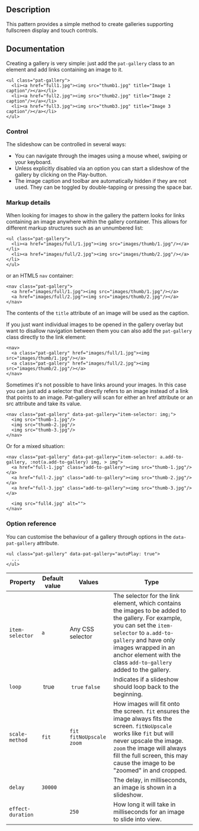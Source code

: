 ## Description

This pattern provides a simple method to create galleries supporting fullscreen
display and touch controls.

## Documentation

Creating a gallery is very simple: just add the `pat-gallery` class to an
element and add links containing an image to it.

    <ul class="pat-gallery">
      <li><a href="full1.jpg"><img src="thumb1.jpg" title="Image 1 caption"/></a></li>
      <li><a href="full2.jpg"><img src="thumb2.jpg" title="Image 2 caption"/></a></li>
      <li><a href="full3.jpg"><img src="thumb3.jpg" title="Image 3 caption"/></a></li>
    </ul>

### Control

The slideshow can be controlled in several ways:

- You can navigate through the images using a mouse wheel, swiping or your keyboard.
- Unless explicitly disabled via an option you can start a slideshow of the gallery by clicking on the Play-button.
- The image caption and toolbar are automatically hidden if they are not used. They can be toggled by double-tapping or pressing the space bar.

### Markup details

When looking for images to show in the gallery the pattern looks for links containing an image anywhere within the gallery container. This allows for different markup structures such as an unnumbered list:

    <ul class="pat-gallery">
      <li><a href="images/full/1.jpg"><img src="images/thumb/1.jpg"/></a></li>
      <li><a href="images/full/2.jpg"><img src="images/thumb/2.jpg"/></a></li>
    </ul>

or an HTML5 `nav` container:

    <nav class="pat-gallery">
      <a href="images/full/1.jpg"><img src="images/thumb/1.jpg"/></a>
      <a href="images/full/2.jpg"><img src="images/thumb/2.jpg"/></a>
    </nav>

The contents of the `title` attribute of an image will be used as the caption.

If you just want individual images to be opened in the gallery overlay but want to disallow navigation between them you can also add the ``pat-gallery`` class directly to the link element:

    <nav>
      <a class="pat-gallery" href="images/full/1.jpg"><img src="images/thumb/1.jpg"/></a>
      <a class="pat-gallery" href="images/full/2.jpg"><img src="images/thumb/2.jpg"/></a>
    </nav>

Sometimes it's not possible to have links around your images. In this case you can just add a selector that directly refers to an image instead of a link that points to an image. Pat-gallery will scan for either an href attribute or an src attribute and take its value.

    <nav class="pat-gallery" data-pat-gallery="item-selector: img;">
      <img src="thumb-1.jpg"/>
      <img src="thumb-2.jpg"/>
      <img src="thumb-3.jpg"/>
    </nav>

Or for a mixed situation:

    <nav class="pat-gallery" data-pat-gallery="item-selector: a.add-to-gallery, :not(a.add-to-gallery) img, > img">
      <a href="full-1.jpg" class="add-to-gallery"><img src="thumb-1.jpg"/></a>
      <a href="full-2.jpg" class="add-to-gallery"><img src="thumb-2.jpg"/></a>
      <a href="full-3.jpg" class="add-to-gallery"><img src="thumb-3.jpg"/></a>

      <img src="full4.jpg" alt="">
    </nav>

### Option reference

You can customise the behaviour of a gallery through options in the
`data-pat-gallery` attribute.

    <ul class="pat-gallery" data-pat-gallery="autoPlay: true">
      ...
    </ul>

| Property | Default value | Values | Type |
| -------- | ------------- | ------ | ---- |
| `item-selector` | `a` | Any CSS selector | The selector for the link element, which contains the images to be added to the gallery. For example, you can set the `item-selector` to `a.add-to-gallery` and have only images wrapped in an anchor element with the class `add-to-gallery` added to the gallery. |
| `loop` | true | `true` `false` | Indicates if a slideshow should loop back to the beginning.|Mutually exclusive |
| `scale-method` | `fit` | `fit` `fitNoUpscale` `zoom` | How images will fit onto the screen. `fit` ensures the image always fits the screen. `fitNoUpscale` works like `fit` but will never upscale the image. `zoom` the image will always fill the full screen, this may cause the image to be "zoomed" in and cropped.|Mutually exclusive |
| `delay` | `30000` | | The delay, in milliseconds, an image is shown in a slideshow. | Number |
| `effect-duration` | | `250` | How long it will take in milliseconds for an image to slide into view. | Number |
